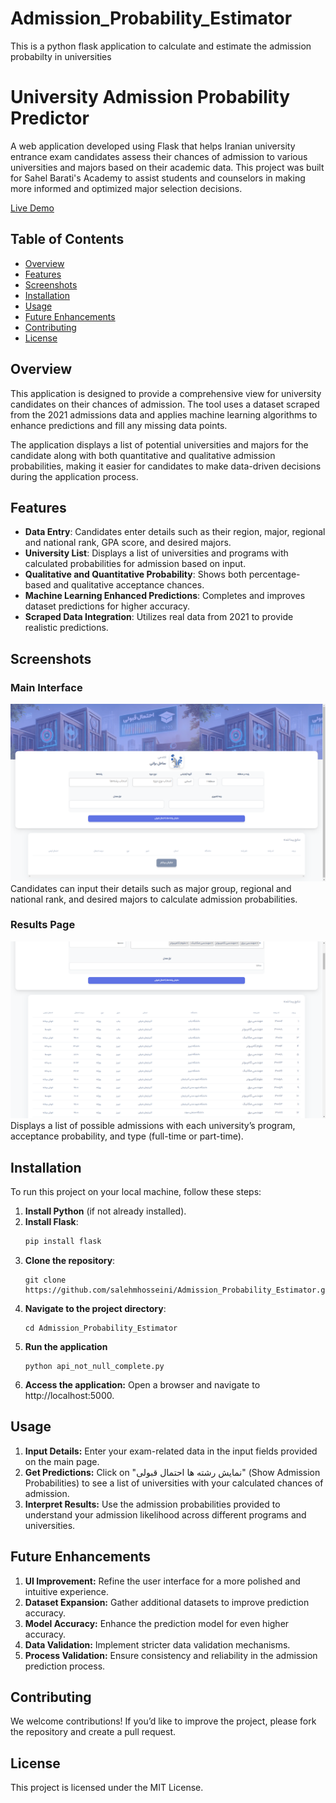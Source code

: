 # Admission_Probability_Estimator
This is a python flask application to calculate and estimate the admission probabilty in universities

# University Admission Probability Predictor

A web application developed using Flask that helps Iranian university entrance exam candidates assess their chances of admission to various universities and majors based on their academic data. This project was built for Sahel Barati's Academy to assist students and counselors in making more informed and optimized major selection decisions.

[Live Demo](https://sahelbaratii.com/probability-of-acceptance/)

## Table of Contents

- [Overview](#overview)
- [Features](#features)
- [Screenshots](#screenshots)
- [Installation](#installation)
- [Usage](#usage)
- [Future Enhancements](#future-enhancements)
- [Contributing](#contributing)
- [License](#license)

## Overview

This application is designed to provide a comprehensive view for university candidates on their chances of admission. The tool uses a dataset scraped from the 2021 admissions data and applies machine learning algorithms to enhance predictions and fill any missing data points.

The application displays a list of potential universities and majors for the candidate along with both quantitative and qualitative admission probabilities, making it easier for candidates to make data-driven decisions during the application process.

## Features

- **Data Entry**: Candidates enter details such as their region, major, regional and national rank, GPA score, and desired majors.
- **University List**: Displays a list of universities and programs with calculated probabilities for admission based on input.
- **Qualitative and Quantitative Probability**: Shows both percentage-based and qualitative acceptance chances.
- **Machine Learning Enhanced Predictions**: Completes and improves dataset predictions for higher accuracy.
- **Scraped Data Integration**: Utilizes real data from 2021 to provide realistic predictions.

## Screenshots

### Main Interface
![Main Interface](https://github.com/salehmhosseini/Admission_Probability_Estimator/blob/main/screenshots/main.png)
Candidates can input their details such as major group, regional and national rank, and desired majors to calculate admission probabilities.

### Results Page
![Results Page](https://github.com/salehmhosseini/Admission_Probability_Estimator/blob/main/screenshots/result1.png)
Displays a list of possible admissions with each university’s program, acceptance probability, and type (full-time or part-time).

## Installation

To run this project on your local machine, follow these steps:

1. **Install Python** (if not already installed).
2. **Install Flask**: 
   ```bash
   pip install flask
3. **Clone the repository**:
   ```
   git clone https://github.com/salehmhosseini/Admission_Probability_Estimator.git
4. **Navigate to the project directory**:
   ```
   cd Admission_Probability_Estimator
5. **Run the application**
   ```
   python api_not_null_complete.py
6. **Access the application:**  Open a browser and navigate to http://localhost:5000.

## Usage
1. **Input Details:** Enter your exam-related data in the input fields provided on the main page.
2. **Get Predictions:** Click on "نمایش رشته ها احتمال قبولی" (Show Admission Probabilities) to see a list of universities with your calculated chances of admission.
3. **Interpret Results:** Use the admission probabilities provided to understand your admission likelihood across different programs and universities.

## Future Enhancements
1. **UI Improvement:** Refine the user interface for a more polished and intuitive experience.
2. **Dataset Expansion:** Gather additional datasets to improve prediction accuracy.
3. **Model Accuracy:** Enhance the prediction model for even higher accuracy.
4. **Data Validation:** Implement stricter data validation mechanisms.
5. **Process Validation:** Ensure consistency and reliability in the admission prediction process.

## Contributing
We welcome contributions! If you’d like to improve the project, please fork the repository and create a pull request.

## License
This project is licensed under the MIT License.
